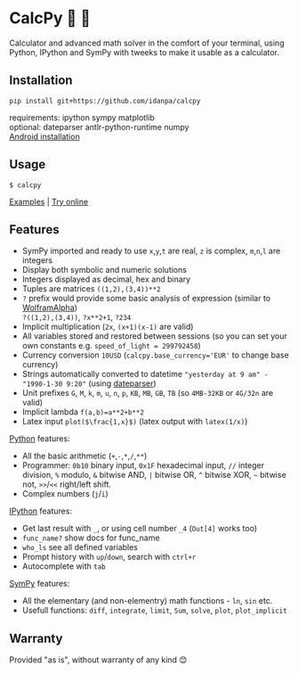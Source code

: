 # CalcPy 🧮 🐍

Calculator and advanced math solver in the comfort of your terminal, using Python, IPython and SymPy with tweeks to make it usable as a calculator.

## Installation 
```
pip install git+https://github.com/idanpa/calcpy
```
requirements: ipython sympy matplotlib   
optional: dateparser antlr-python-runtime numpy  
[Android installation](docs/android.md)
## Usage
```
$ calcpy
```
[Examples](docs/examples.md) | [Try online](https://replit.com/@idanp/CalcPy?embed=true)

## Features

* SymPy imported and ready to use
  `x`,`y`,`t` are real, `z` is complex, `m`,`n`,`l` are integers
* Display both symbolic and numeric solutions
* Integers displayed as decimal, hex and binary
* Tuples are matrices `((1,2),(3,4))**2`        
* `?` prefix would provide some basic analysis of expression (similar to [WolframAlpha](https://www.wolframalpha.com/))  
`?((1,2),(3,4))`, `?x**2+1`, `?234` 
* Implicit multiplication (`2x`, `(x+1)(x-1)` are valid)
* All variables stored and restored between sessions (so you can set your own constants e.g. `speed_of_light = 299792458`)
* Currency conversion `10USD` (`calcpy.base_currency='EUR'` to change base currency)
* Strings automatically converted to datetime `"yesterday at 9 am" - "1990-1-30 9:20"` (using [dateparser](https://github.com/scrapinghub/dateparser))
* Unit prefixes `G`, `M`, `k`, `m`, `u`, `n`, `p`, `KB`, `MB`, `GB`, `TB` (so `4MB-32KB` or `4G/32n` are valid)
* Implicit lambda `f(a,b)=a**2+b**2`
* Latex input `plot($\frac{1,x}$)` (latex output with `latex(1/x)`)

[Python](https://www.python.org/) features:
* All the basic arithmetic (`+`,`-`,`*`,`/`,`**`)
* Programmer: `0b10` binary input, `0x1F` hexadecimal input, `//` integer division, `%` modulo, `&` bitwise AND, `|` bitwise OR, `^` bitwise XOR, `~` bitwise not, `>>`/`<<` right/left shift. 
* Complex numbers (`j`/`i`)

[IPython](https://ipython.org) features:
* Get last result with `_`, or using cell number `_4` (`Out[4]` works too) 
* `func_name?` show docs for func_name
* `who_ls` see all defined variables
* Prompt history with `up`/`down`, search with `ctrl+r`
* Autocomplete with `tab`

[SymPy](https://www.sympy.org) features:
* All the elementary (and non-elementry) math functions - `ln`, `sin` etc. 
* Usefull functions: `diff`, `integrate`, `limit`, `Sum`, `solve`, `plot`, `plot_implicit`

## Warranty
Provided "as is", without warranty of any kind 😊
